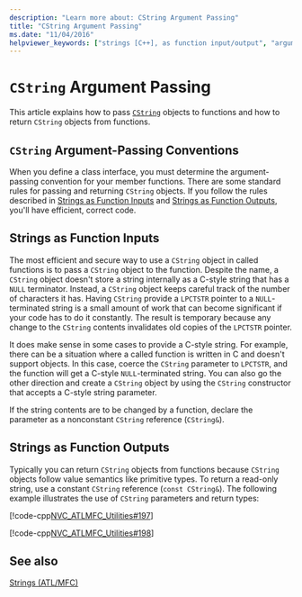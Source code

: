 ```yaml
---
description: "Learn more about: CString Argument Passing"
title: "CString Argument Passing"
ms.date: "11/04/2016"
helpviewer_keywords: ["strings [C++], as function input/output", "argument passing [C++]", "arguments [C++], passing", "functions [C++], strings as input/output", "argument passing [C++], C strings", "passing arguments, C strings", "CString objects, passing arguments", "string arguments"]
---
```

# `CString` Argument Passing

This article explains how to pass [`CString`](../atl-mfc-shared/reference/cstringt-class.md) objects to functions and how to return `CString` objects from functions.

## <a name="_core_cstring_argument.2d.passing_conventions"></a> `CString` Argument-Passing Conventions

When you define a class interface, you must determine the argument-passing convention for your member functions. There are some standard rules for passing and returning `CString` objects. If you follow the rules described in [Strings as Function Inputs](#_core_strings_as_function_inputs) and [Strings as Function Outputs](#_core_strings_as_function_outputs), you'll have efficient, correct code.

## <a name="_core_strings_as_function_inputs"></a> Strings as Function Inputs

The most efficient and secure way to use a `CString` object in called functions is to pass a `CString` object to the function. Despite the name, a `CString` object doesn't store a string internally as a C-style string that has a `NULL` terminator. Instead, a `CString` object keeps careful track of the number of characters it has. Having `CString` provide a `LPCTSTR` pointer to a `NULL`-terminated string is a small amount of work that can become significant if your code has to do it constantly. The result is temporary because any change to the `CString` contents invalidates old copies of the `LPCTSTR` pointer.

It does make sense in some cases to provide a C-style string. For example, there can be a situation where a called function is written in C and doesn't support objects. In this case, coerce the `CString` parameter to `LPCTSTR`, and the function will get a C-style `NULL`-terminated string. You can also go the other direction and create a `CString` object by using the `CString` constructor that accepts a C-style string parameter.

If the string contents are to be changed by a function, declare the parameter as a nonconstant `CString` reference (`CString&`).

## <a name="_core_strings_as_function_outputs"></a> Strings as Function Outputs

Typically you can return `CString` objects from functions because `CString` objects follow value semantics like primitive types. To return a read-only string, use a constant `CString` reference (`const CString&`). The following example illustrates the use of `CString` parameters and return types:

[!code-cpp[NVC_ATLMFC_Utilities#197](../atl-mfc-shared/codesnippet/cpp/cstring-argument-passing_1.cpp)]

[!code-cpp[NVC_ATLMFC_Utilities#198](../atl-mfc-shared/codesnippet/cpp/cstring-argument-passing_2.cpp)]

## See also

[Strings (ATL/MFC)](../atl-mfc-shared/strings-atl-mfc.md)
